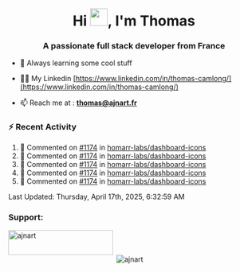 <h1 align="center">Hi <img height="35px" src="https://raw.githubusercontent.com/MartinHeinz/MartinHeinz/master/wave.gif" width="35px"/>, I'm Thomas</h1>
<h3 align="center">A passionate full stack developer from France</h3>

- 🌱 Always learning some cool stuff 

- 👨‍💻 My Linkedin [https://www.linkedin.com/in/thomas-camlong/](https://www.linkedin.com/in/thomas-camlong/)

- 📫 Reach me at : **thomas@ajnart.fr**

### :zap: Recent Activity

<!--RECENT_ACTIVITY:start-->
1. 💬 Commented on [#1174](https://github.com/homarr-labs/dashboard-icons/pull/1174#discussion_r2048299723) in [homarr-labs/dashboard-icons](https://github.com/homarr-labs/dashboard-icons)<br>
2. 💬 Commented on [#1174](https://github.com/homarr-labs/dashboard-icons/pull/1174#discussion_r2048308594) in [homarr-labs/dashboard-icons](https://github.com/homarr-labs/dashboard-icons)<br>
3. 💬 Commented on [#1174](https://github.com/homarr-labs/dashboard-icons/pull/1174#discussion_r2048304302) in [homarr-labs/dashboard-icons](https://github.com/homarr-labs/dashboard-icons)<br>
4. 💬 Commented on [#1174](https://github.com/homarr-labs/dashboard-icons/pull/1174#discussion_r2048304542) in [homarr-labs/dashboard-icons](https://github.com/homarr-labs/dashboard-icons)<br>
5. 💬 Commented on [#1174](https://github.com/homarr-labs/dashboard-icons/pull/1174#discussion_r2048301274) in [homarr-labs/dashboard-icons](https://github.com/homarr-labs/dashboard-icons)<br>
<!--RECENT_ACTIVITY:end-->

<!--RECENT_ACTIVITY:last_update-->
Last Updated: Thursday, April 17th, 2025, 6:32:59 AM
<!--RECENT_ACTIVITY:last_update_end-->
<h3 align="left">Support:</h3>
<p><a href="https://ko-fi.com/ajnart"> <img align="left" src="https://cdn.ko-fi.com/cdn/kofi3.png?v=3" height="50" width="210" alt="ajnart" /></a></p><br><br>

<p>&nbsp;<img align="center" src="https://github-readme-stats.vercel.app/api?username=ajnart&show_icons=true&theme=tokyonight&locale=en" alt="ajnart" /></p>
